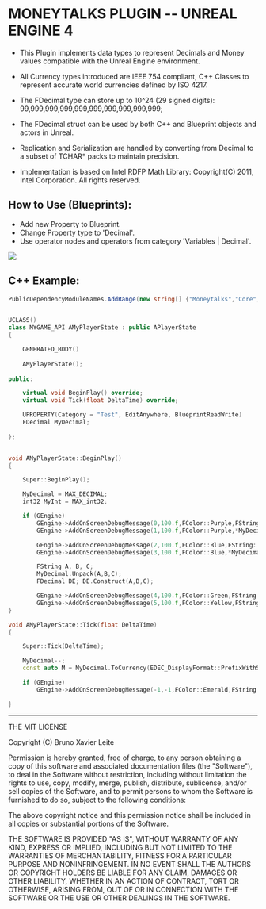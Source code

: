 # MONEYTALKS PLUGIN -- UNREAL ENGINE 4

* This Plugin implements data types to represent Decimals and Money values compatible with the Unreal Engine environment.
* All Currency types introduced are IEEE 754 compliant, C++ Classes to represent accurate world currencies defined by ISO 4217.
* The FDecimal type can store up to 10^24 (29 signed digits): 99,999,999,999,999,999,999,999,999,999;
* The FDecimal struct can be used by both C++ and Blueprint objects and actors in Unreal.

* Replication and Serialization are handled by converting from Decimal to a subset of TCHAR* packs to maintain precision.
* Implementation is based on Intel RDFP Math Library: Copyright(C) 2011, Intel Corporation. All rights reserved.



## How to Use (Blueprints):

* Add new Property to Blueprint.
* Change Property type to 'Decimal'.
* Use operator nodes and operators from category 'Variables | Decimal'.



![](https://media.giphy.com/media/YafIm5bRRxNjxPvBei/giphy.gif)


## C++ Example:

```csharp
PublicDependencyModuleNames.AddRange(new string[] {"Moneytalks","Core","CoreUObject","Engine","InputCore"});
```

```cpp

UCLASS()
class MYGAME_API AMyPlayerState : public APlayerState
{

	GENERATED_BODY()
	
	AMyPlayerState();
	
public:

	virtual void BeginPlay() override;
	virtual void Tick(float DeltaTime) override;

	UPROPERTY(Category = "Test", EditAnywhere, BlueprintReadWrite)
	FDecimal MyDecimal;
	
};


```

```cpp

void AMyPlayerState::BeginPlay()
{

	Super::BeginPlay();

	MyDecimal = MAX_DECIMAL;
	int32 MyInt = MAX_int32;

	if (GEngine)
		GEngine->AddOnScreenDebugMessage(0,100.f,FColor::Purple,FString::Printf(TEXT("25 Percent of %s is ::"),*MyDecimal.ToString()));
		GEngine->AddOnScreenDebugMessage(1,100.f,FColor::Purple,*MyDecimal.GetValueOfPercentage(DEC(25)).ToString());

		GEngine->AddOnScreenDebugMessage(2,100.f,FColor::Blue,FString::Printf(TEXT("%i out of %s is ::"),MyInt,*MyDecimal.ToString()));
		GEngine->AddOnScreenDebugMessage(3,100.f,FColor::Blue,*MyDecimal.GetPercentageOfValue(DEC(MyInt)).ToString());

		FString A, B, C;
		MyDecimal.Unpack(A,B,C);
		FDecimal DE; DE.Construct(A,B,C);

		GEngine->AddOnScreenDebugMessage(4,100.f,FColor::Green,FString::Printf(TEXT("UNPACK:::  %s A | %s B | %s C"),*A,*B,*C));
		GEngine->AddOnScreenDebugMessage(5,100.f,FColor::Yellow,FString::Printf(TEXT("CONSTRUCT:::  %s"),*DE.ToDecorated()));
}

void AMyPlayerState::Tick(float DeltaTime)
{

	Super::Tick(DeltaTime);

	MyDecimal--;
	const auto M = MyDecimal.ToCurrency(EDEC_DisplayFormat::PrefixWithSpace,TEXT("BRL"));

	if (GEngine)
		GEngine->AddOnScreenDebugMessage(-1,-1,FColor::Emerald,FString::Printf(TEXT("%s"),*M.ToString()),true,FVector2D(3,3));

}


```

----------


THE MIT LICENSE

Copyright (C) Bruno Xavier Leite

Permission is hereby granted, free of charge, to any person obtaining a copy of this software and associated documentation files (the "Software"), to deal in the Software without restriction, including without limitation the rights to use, copy, modify, merge, publish, distribute, sublicense, and/or sell copies of the Software, and to permit persons to whom the Software is furnished to do so, subject to the following conditions:

The above copyright notice and this permission notice shall be included in all copies or substantial portions of the Software.

THE SOFTWARE IS PROVIDED "AS IS", WITHOUT WARRANTY OF ANY KIND, EXPRESS OR IMPLIED, INCLUDING BUT NOT LIMITED TO THE WARRANTIES OF MERCHANTABILITY, FITNESS FOR A PARTICULAR PURPOSE AND NONINFRINGEMENT. IN NO EVENT SHALL THE AUTHORS OR COPYRIGHT HOLDERS BE LIABLE FOR ANY CLAIM, DAMAGES OR OTHER LIABILITY, WHETHER IN AN ACTION OF CONTRACT, TORT OR OTHERWISE, ARISING FROM, OUT OF OR IN CONNECTION WITH THE SOFTWARE OR THE USE OR OTHER DEALINGS IN THE SOFTWARE.
